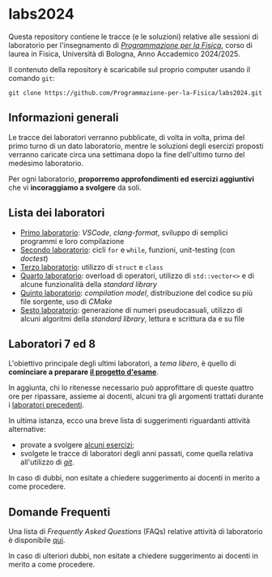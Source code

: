 # labs2024

Questa repository contiene le tracce (e le soluzioni) relative alle sessioni di laboratorio per l'insegnamento di
_[Programmazione per la Fisica](https://github.com/Programmazione-per-la-Fisica/pf2024)_, corso di laurea in Fisica,
Università di Bologna, Anno Accademico 2024/2025.

Il contenuto della repository è scaricabile sul proprio computer usando il
comando `git`:

```shell
git clone https://github.com/Programmazione-per-la-Fisica/labs2024.git
```

## Informazioni generali

Le tracce dei laboratori verranno pubblicate, di volta in volta, prima del primo turno di un dato laboratorio, mentre
le soluzioni degli esercizi proposti verranno caricate circa una settimana dopo la fine dell'ultimo turno del medesimo
laboratorio.

Per ogni laboratorio, **proporremo approfondimenti ed esercizi aggiuntivi** che vi **incoraggiamo a svolgere** da soli.

## Lista dei laboratori

- [Primo laboratorio](lab1/README.md): _VSCode_, _clang-format_, sviluppo di semplici programmi e loro compilazione
- [Secondo laboratorio](lab2/README.md): cicli `for` e `while`, funzioni, unit-testing (con _doctest_)
- [Terzo laboratorio](lab3/README.md): utilizzo di `struct` e `class`
- [Quarto laboratorio](lab4/README.md): overload di operatori, utilizzo di `std::vector<>` e di alcune funzionalità
  della _standard library_
- [Quinto laboratorio](lab5/README.md): _compilation model_, distribuzione del codice su più file sorgente, uso di
  _CMake_
- [Sesto laboratorio](lab6/README.md): generazione di numeri pseudocasuali, utilizzo di alcuni algoritmi della
  _standard library_, lettura e scrittura da e su file

## Laboratori 7 ed 8

L'obiettivo principale degli ultimi laboratori, a _tema libero_, è quello di **cominciare a preparare
[il progetto d'esame](https://github.com/Programmazione-per-la-Fisica/progetto2024)**.

In aggiunta, chi lo ritenesse necessario può approfittare di queste quattro ore per ripassare, assieme ai docenti,
alcuni tra gli argomenti trattati durante i [laboratori precedenti](README.md#lista-dei-laboratori-da-1-a-6).

In ultima istanza, ecco una breve lista di suggerimenti riguardanti attività alternative:

- provate a svolgere [alcuni esercizi](https://github.com/Programmazione-per-la-Fisica/exercises);
- svolgete le tracce di laboratori degli anni passati, come quella relativa all'utilizzo di
  [_git_](https://github.com/Programmazione-per-la-Fisica/labs2022/tree/main/lab6#configurazione-iniziale-di-git).

In caso di dubbi, non esitate a chiedere suggerimento ai docenti in merito a come procedere.

## Domande Frequenti

Una lista di _Frequently Asked Questions_ (FAQs) relative attività di laboratorio è disponibile [qui](FAQ.md).

In caso di ulteriori dubbi, non esitate a chiedere suggerimento ai docenti in merito a come procedere.
